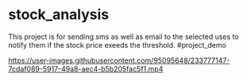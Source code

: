 # stock_analysis
This project is for sending sms as well as email to the selected uses to notify them if the stock price exeeds the threshold.
#project_demo


https://user-images.githubusercontent.com/95095648/233777147-7cdaf089-5917-49a8-aec4-b5b205fac5f1.mp4

